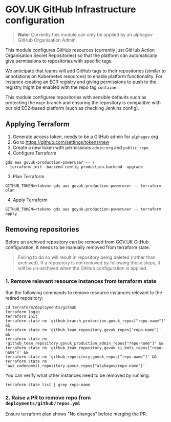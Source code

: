 # GOV.UK GitHub Infrastructure configuration

> **Note**: Currently this module can only be applied by an alphagov GitHub
Organisation Admin.

This module configures GitHub resources (currently just GitHub Action Organisation
Secret Repositories) so that the platform can automatically give permissions to
repositories with specific tags.

We anticipate that teams will add GitHub tags to their repositories (similar to
annotations on Kubernetes resources) to enable platform functionality.
For instance creating an ECR registry and giving permissions to push to the
registry might be enabled with the repo tag `container`.

This module configures repositories with sensible defaults such as
protecting the `main` branch and ensuring the repository is compatible with
our old EC2-based platform (such as checking Jenkins config).

## Applying Terraform

1. Generate access token, needs to be a GitHub admin for `alphagov` org
  1. Go to https://github.com/settings/tokens/new
  2. Create a new token with permissions `admin:org` and `public_repo`
2. Configure Terraform
  ```shell
  gds aws govuk-production-poweruser -- \
    terraform init -backend-config production.backend -upgrade
  ```
3. Plan Terraform
  ```shell
  GITHUB_TOKEN=<token> gds aws govuk-production-poweruser -- terraform plan
  ```
4. Apply Terraform
  ```shell
  GITHUB_TOKEN=<token> gds aws govuk-production-poweruser -- terraform apply
  ```

## Removing repositories

Before an archived repository can be removed from GOV.UK GitHub configuration, it needs to be manually removed from terraform state. 

> Failing to do so will result in repository being deleted (rather than archived). If a repository is not removed by following those steps, it will be un-archived when the GitHub configuration is applied. 

### 1. Remove relevant resource instances from terraform state

Run the following commands to remove resource instances relevant to the retired repository:

```
cd terraform/deployments/github
terraform login
terraform init
terraform state rm 'github_branch_protection.govuk_repos["repo-name"]' &&
terraform state rm 'github_team_repository.govuk_repos["repo-name"]' &&
terraform state rm 'github_team_repository.govuk_production_admin_repos["repo-name"]' &&
terraform state rm 'github_team_repository.govuk_ci_bots_repos["repo-name"]' &&
terraform state rm 'github_repository.govuk_repos["repo-name"]' &&
terraform state rm 'aws_codecommit_repository.govuk_repos["alphagov/repo-name"]'
```

You can verify what other instances need to be removed by running:
```
terraform state list | grep repo-name
```

### 2. Raise a PR to remove repo from `deployments/github/repos.yml`

Ensure terraform plan shows "No changes" before merging the PR.